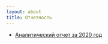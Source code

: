```yaml
---
layout: about
title: Отчетность
---
```

* [Аналитический отчет за 2020 год](/assets/files/Аналитический%20отчёт%20за%202020%20год.pdf)